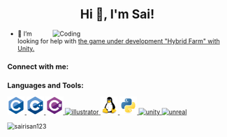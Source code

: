 <h1 align="center">Hi 👋, I'm Sai!</h1>
<img align="right" alt="Coding" width="400" src=="https://www.google.com/search?sca_esv=9267af3241730e66&sca_upv=1&tbs=simg:CAQS_1gEJsXxSOJ_1XuLca8gELELCMpwgaOQo3CAQSE5AubJ0zuQaEO-8j9iDcPMInqyQaGnkscKg8MJFaBw8kDRc1mAY_1StPdvHs3cWniIAUwBAwLEI6u_1ggaCgoICAESBKm9PMUMCxCd7cEJGpMBChwKCWdyYXNzbGFuZNqliPYDCwoJL20vMDFjN2NxChsKCGxhbmd1YWdl2qWI9gMLCgkvai8yc2hfeTQKGQoHY29jb251dNqliPYDCgoIL20vMGRqdGQKGwoHYmFiYXNzddqliPYDDAoKL20vMDI2d2g5OQoeCgtwYWRkeSBmaWVsZNqliPYDCwoJL20vMDJuN3JuDA&sxsrf=ADLYWIKNLp7wtBlLQNtNCg8m9dc41vPfDQ:1722595648994&q=grassland&tbm=isch&sa=X&ved=2ahUKEwi_1f_tkNaHAxUajq8BHb1rDl0Qwg56BAgIEAE">

- 🤝 I’m looking for help with [the game under development "Hybrid Farm" with Unity.](https://www.facebook.com/profile.php?id=61557334201111&mibextid=ZbWKwL)

<h3 align="left">Connect with me:</h3>
<p align="left">
</p>

<h3 align="left">Languages and Tools:</h3>
<p align="left"> <a href="https://www.cprogramming.com/" target="_blank" rel="noreferrer"> <img src="https://raw.githubusercontent.com/devicons/devicon/master/icons/c/c-original.svg" alt="c" width="40" height="40"/> </a> <a href="https://www.w3schools.com/cpp/" target="_blank" rel="noreferrer"> <img src="https://raw.githubusercontent.com/devicons/devicon/master/icons/cplusplus/cplusplus-original.svg" alt="cplusplus" width="40" height="40"/> </a> <a href="https://www.w3schools.com/cs/" target="_blank" rel="noreferrer"> <img src="https://raw.githubusercontent.com/devicons/devicon/master/icons/csharp/csharp-original.svg" alt="csharp" width="40" height="40"/> </a> <a href="https://www.adobe.com/in/products/illustrator.html" target="_blank" rel="noreferrer"> <img src="https://www.vectorlogo.zone/logos/adobe_illustrator/adobe_illustrator-icon.svg" alt="illustrator" width="40" height="40"/> </a> <a href="https://www.linux.org/" target="_blank" rel="noreferrer"> <img src="https://raw.githubusercontent.com/devicons/devicon/master/icons/linux/linux-original.svg" alt="linux" width="40" height="40"/> </a> <a href="https://www.python.org" target="_blank" rel="noreferrer"> <img src="https://raw.githubusercontent.com/devicons/devicon/master/icons/python/python-original.svg" alt="python" width="40" height="40"/> </a> <a href="https://unity.com/" target="_blank" rel="noreferrer"> <img src="https://www.vectorlogo.zone/logos/unity3d/unity3d-icon.svg" alt="unity" width="40" height="40"/> </a> <a href="https://unrealengine.com/" target="_blank" rel="noreferrer"> <img src="https://raw.githubusercontent.com/kenangundogan/fontisto/036b7eca71aab1bef8e6a0518f7329f13ed62f6b/icons/svg/brand/unreal-engine.svg" alt="unreal" width="40" height="40"/> </a> </p>

<p><img align="center" src="https://github-readme-streak-stats.herokuapp.com/?user=sairisan123&" alt="sairisan123" /></p>
